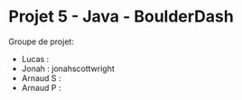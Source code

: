 # Projet 5 - Java - BoulderDash

Groupe de projet: 
* Lucas : 
* Jonah : jonahscottwright
* Arnaud S :
* Arnaud P :
